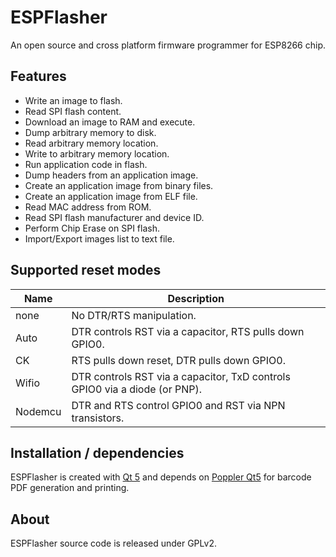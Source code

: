 # ESPFlasher
An open source and cross platform firmware programmer for ESP8266 chip.

## Features
- Write an image to flash.
- Read SPI flash content.
- Download an image to RAM and execute.
- Dump arbitrary memory to disk.
- Read arbitrary memory location.
- Write to arbitrary memory location.
- Run application code in flash.
- Dump headers from an application image.
- Create an application image from binary files.
- Create an application image from ELF file.
- Read MAC address from ROM.
- Read SPI flash manufacturer and device ID.
- Perform Chip Erase on SPI flash.
- Import/Export images list to text file.

Supported reset modes
--------------------

Name       | Description
-----------|-------------
none       | No DTR/RTS manipulation.
Auto       | DTR controls RST via a capacitor, RTS pulls down GPIO0.
CK         | RTS pulls down reset, DTR pulls down GPIO0.
Wifio      | DTR controls RST via a capacitor, TxD controls GPIO0 via a diode (or PNP).
Nodemcu    | DTR and RTS control GPIO0 and RST via NPN transistors.

## Installation / dependencies
ESPFlasher is created with [Qt 5](http://www.qt.io/) and depends on [Poppler Qt5](http://poppler.freedesktop.org/) for barcode PDF generation and printing.
## About
ESPFlasher source code is released under GPLv2.
